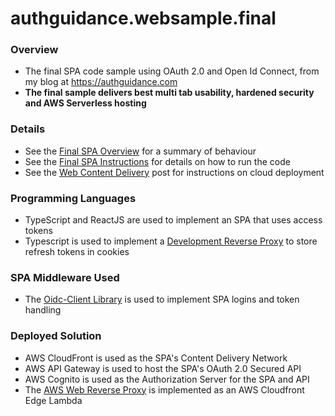 # authguidance.websample.final

### Overview

* The final SPA code sample using OAuth 2.0 and Open Id Connect, from my blog at https://authguidance.com
* **The final sample delivers best multi tab usability, hardened security and AWS Serverless hosting**

### Details

* See the [Final SPA Overview](https://authguidance.com/2019/04/07/local-ui-setup/) for a summary of behaviour
* See the [Final SPA Instructions](https://authguidance.com/2019/04/08/how-to-run-the-react-js-spa/) for details on how to run the code
* See the [Web Content Delivery](https://authguidance.com/2018/12/02/spa-content-deployment/) post for instructions on cloud deployment

### Programming Languages

* TypeScript and ReactJS are used to implement an SPA that uses access tokens
* Typescript is used to implement a [Development Reverse Proxy](https://authguidance.com/2020/07/21/spa-reverse-proxy-based-token-renewal/) to store refresh tokens in cookies

### SPA Middleware Used

* The [Oidc-Client Library](https://github.com/IdentityModel/oidc-client-js) is used to implement SPA logins and token handling

### Deployed Solution

* AWS CloudFront is used as the SPA's Content Delivery Network
* AWS API Gateway is used to host the SPA's OAuth 2.0 Secured API
* AWS Cognito is used as the Authorization Server for the SPA and API
* The [AWS Web Reverse Proxy](https://authguidance.com/2020/07/21/spa-reverse-proxy-implementation/) is implemented as an AWS Cloudfront Edge Lambda
